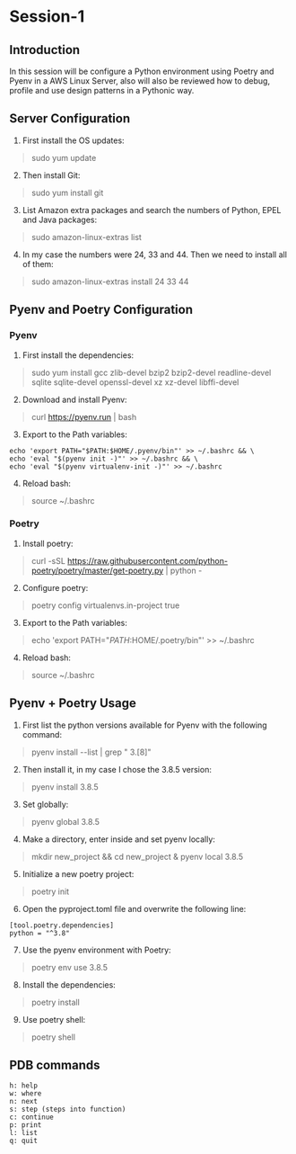 # Session-1
## Introduction
In this session will be configure a Python environment using Poetry and Pyenv in a AWS Linux Server, also will also be reviewed how to debug, profile and use design patterns in a Pythonic way.

## Server Configuration
1. First install the OS updates:
> sudo yum update
2. Then install Git:
> sudo yum install git
3. List Amazon extra packages and search the numbers of Python, EPEL and Java packages:
> sudo amazon-linux-extras list
4. In my case the numbers were 24, 33 and 44. Then we need to install all of them:
> sudo amazon-linux-extras install 24 33 44

## Pyenv and Poetry Configuration
### Pyenv
1. First install the dependencies:
> sudo yum install gcc zlib-devel bzip2 bzip2-devel readline-devel sqlite sqlite-devel openssl-devel xz xz-devel libffi-devel
2. Download and install Pyenv:
> curl https://pyenv.run | bash
3. Export to the Path variables:
```
echo 'export PATH="$PATH:$HOME/.pyenv/bin"' >> ~/.bashrc && \
echo 'eval "$(pyenv init -)"' >> ~/.bashrc && \
echo 'eval "$(pyenv virtualenv-init -)"' >> ~/.bashrc
```
4. Reload bash:
> source ~/.bashrc

### Poetry
1. Install poetry:
> curl -sSL https://raw.githubusercontent.com/python-poetry/poetry/master/get-poetry.py | python -
2. Configure poetry:
> poetry config virtualenvs.in-project true
3. Export to the Path variables:
> echo 'export PATH="$PATH:$HOME/.poetry/bin"' >> ~/.bashrc
4. Reload bash:
> source ~/.bashrc

## Pyenv + Poetry Usage
1. First list the python versions available for Pyenv with the following command:
> pyenv install --list | grep " 3\.[8]"
2. Then install it, in my case I chose the 3.8.5 version:
> pyenv install 3.8.5
3. Set globally:
> pyenv global 3.8.5
4. Make a directory, enter inside and set pyenv locally:
> mkdir new_project && cd new_project & pyenv local 3.8.5
5. Initialize a new poetry project:
> poetry init
6. Open the pyproject.toml file and overwrite the following line:
```
[tool.poetry.dependencies]
python = "^3.8"
```
7. Use the pyenv environment with Poetry:
> poetry env use 3.8.5
8. Install the dependencies:
> poetry install
9. Use poetry shell:
> poetry shell

## PDB commands
```
h: help
w: where
n: next
s: step (steps into function)
c: continue
p: print
l: list
q: quit
```
